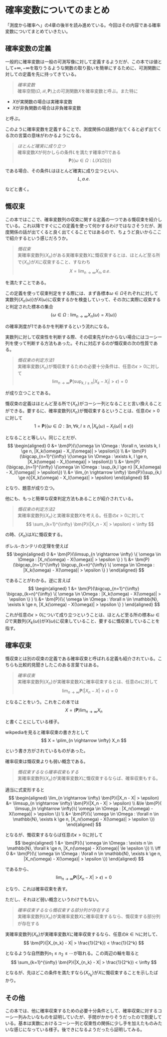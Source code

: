 # 確率変数についてのまとめ

「測度から確率へ」の4章の後半を読み進めている。今回はその内容である確率変数についてまとめていきたい。

## 確率変数の定義

一般的に確率変数は一般の可測写像に対して定義するようだが、この本では値として$+\infty,-\infty$を取りうるような関数の取り扱いを簡単にするために、可測関数に対しての定義を先に持ってきている。
> *確率変数*  
> 確率空間$(\Omega, \mathcal{B}, \bm{P})$上の可測関数$X$を確率変数と呼ぶ。また特に

- $X$が実関数の場合は実確率変数
- $X$が非負関数の場合は非負確率変数

と呼ぶ。

このように確率変数を定義することで、測度関係の話題が出てくると必ず出てくる次の言葉の意味がわかるようになる。
> *ほとんど確実に成り立つ*  
> 確率変数$X$が何かしらの条件$L$を満たす確率が$1$である
$$
\bm{P}(\{\omega \in \Omega : L(X(\Omega))\})
$$

である場合、その条件$L$はほとんど確実に成り立つといい、
$$
L, a.e.
$$

などと書く。

## 慨収束

この本ではここで、確率変数列の収束に関する定義の一つである慨収束を紹介している。これ以降ですぐにこの定義を使って何かするわけではなさそうだが、測度関係の話が出てくると良く出てくることではあるので、ちょうど良いからここで紹介するという感じだろうか。
> *慨収束*  
> 実確率変数列$\{X_n\}$がある実確率変数$X$に慨収束するとは、ほとんど至る所で$\{X_n\}$が$X$に収束すること、すなわち
$$
X = \lim_{n \rightarrow \infty} X_n, a.e.
$$

を満たすことである。

この定義を使って収束判定をする際には、まず各標本$\omega \in \Omega$それぞれに対して実数列$\{X_n(\omega)\}$が$X(\omega)$に収束するかを検査していって、その次に実際に収束すると判定された標本の集合
$$
\{\omega \in \Omega : \lim_{n \rightarrow \infty} X_n(\omega) = X(\omega) \}
$$

の確率測度が$1$であるかを判断するという流れになる。

実数列に対して収束性を判断する際、その収束先がわからない場合にはコーシー列を使って判断する方法もあった。それに対応するのが慨収束の次の性質である。
> *慨収束の判定方法1*  
> 実確率変数$\{X_n\}$が慨収束するための必要十分条件は、任意の$\epsilon > 0$に対して
$$
\lim_{n \rightarrow \infty} \bm{P}(\sup_{k, l \ge n} |X_k - X_l| > \epsilon) = 0
$$

が成り立つことである。

慨収束の定義はほとんど至る所で$\{X_n\}$がコーシー列となることと言い換えることができる。要するに、確率変数列$\{X_n\}$が慨収束するということは、任意の$\epsilon > 0$に対して
$$
1 = \bm{P}(\{\omega \in \Omega : \exists n, \forall k, l \ge n, |X_k(\omega) - X_l(\omega)| \le \epsilon\})
$$

となることと等しい。同じことだが、
$$
\begin{aligned}
0 &= \bm{P}(\{\omega \in \Omega : \forall n, \exists k, l \ge n, |X_k(\omega) - X_l(\omega)| > \epsilon\}) \\
&= \bm{P}(\bigcap_{n=1}^{\infty} \{\omega \in \Omega : \exists k, l \ge n, |X_k(\omega) - X_l(\omega)| > \epsilon\}) \\
&= \bm{P}(\bigcap_{n=1}^{\infty} \{\omega \in \Omega : \sup_{k,l \ge n} |X_k(\omega) - X_l(\omega)| > \epsilon\}) \\
&= \lim_{n \rightarrow \infty} \bm{P}(\sup_{k,l \ge n}|X_k(\omega) - X_l(\omega)| > \epsilon)
\end{aligned}
$$

となり、題意が成り立つ。

他にも、もっと簡単な収束判定方法もあることが紹介されている。
> *慨収束の判定方法2*  
> 実確率変数列$\{X_n\}$と実確率変数$X$を考える。任意の$\epsilon > 0$に対して
$$
\sum_{k=1}^{\infty} \bm{P}(|X_n - X| > \epsilon) < \infty
$$

の時、$\{X_n\}$は$X$に慨収束する。

ボレル-カンテリの定理を使えば
$$
\begin{aligned}
0 &= \bm{P}(\limsup_{n \rightarrow \infty} \{ \omega \in \Omega : |X_n(\omega) - X(\omega)| > \epsilon \} ) \\
&= \bm{P}(\bigcap_{n=1}^{\infty} \bigcup_{k=n}^{\infty} \{ \omega \in \Omega : |X_k(\omega) - X(\omega)| > \epsilon \} )
\end{aligned}
$$

であることがわかる。逆に言えば
$$
\begin{aligned}
1 &= \bm{P}(\bigcup_{n=1}^{\infty} \bigcap_{k=n}^{\infty} \{ \omega \in \Omega : |X_k(\omega) - X(\omega)| > \epsilon \} ) \\
&= \bm{P}(\{ \omega \in \Omega : \forall n \in \mathbb{N}, \exists k \ge n, |X_k(\omega) - X(\omega)| > \epsilon \} )
\end{aligned}
$$

これが任意の$\epsilon>0$について成り立つということは、ほとんど至る所の標本$\omega \in \Omega$で実数列$\{X_k(\omega)\}$が$X(\omega)$に収束していること、要するに慨収束していることを指す。

## 確率収束

慨収束とは別の収束の定義である確率収束と呼ばれる定義も紹介されている。こちらも比較的見聞きしたこのある言葉ではある。
> *確率収束*  
> 実確率変数列$\{X_n\}$が実確率変数$X$に確率収束するとは、任意の$\epsilon$に対して
$$
\lim_{n \rightarrow \infty} \bm{P}(|X_n - X| > \epsilon) = 0
$$

となることをいう。これをこの本では
$$
X = (\bm{P}) \lim_{n \rightarrow \infty} X_n
$$

と書くことにしている様子。

wikpediaを見ると確率収束の書き方として
$$
X = \plim_{n \rightarrow \infty} X_n
$$

という書き方がされているものがあった。

確率収束は慨収束よりも弱い概念である。
> *慨収束するなら確率収束もする*  
> 実確率変数列$\{X_n\}$が実確率変数$X$に慨収束するならば、確率収束もする。

適当に式変形すると
$$
\begin{aligned}
\lim_{n \rightarrow \infty} \bm{P}(|X_n - X| > \epsilon) &= \limsup_{n \rightarrow \infty} \bm{P}(|X_n - X| > \epsilon) \\
&\le \bm{P}( \limsup_{n \rightarrow \infty}\{ \omega \in \Omega : |X_n(\omega) - X(\omega)| > \epsilon \}) \\
&= \bm{P}(\{ \omega \in \Omega : \forall n \in \mathbb{N}, \exists k \ge n, |X_n(\omega) - X(\omega)| > \epsilon \})
\end{aligned}
$$

となるが、慨収束するならば任意の$\epsilon > 0$に対して
$$
\begin{aligned}
1 &= \bm{P}(\{ \omega \in \Omega : \exists n \in \mathbb{N}, \forall k \ge n, |X_n(\omega) - X(\omega)| \le \epsilon \}) \\
\iff 0 &= \bm{P}(\{ \omega \in \Omega : \forall n \in \mathbb{N}, \exists k \ge n, |X_n(\omega) - X(\omega)| > \epsilon \})
\end{aligned}
$$

であるから、
$$
\lim_{n \rightarrow \infty} \bm{P}(|X_n - X| > \epsilon) = 0
$$

となり、これは確率収束を表す。

ただし、それほど弱い概念というわけでもない。
> *確率収束するなら慨収束する部分列が存在する*  
> 実確率変数列$\{X_n\}$が実確率変数$X$に確率収束するなら、慨収束する部分列が存在する

実確率変数列$\{X_n\}$が実確率変数$X$に確率収束するなら、任意の$k \in \mathbb{N}$に対して、
$$
\bm{P}(|X_{n_k} - X| > \frac{1}{2^k}) < \frac{1}{2^k}
$$

となるような自然数列$n_1 \le n_2 \le \cdots$が取れる。この両辺の輪を取ると
$$
\sum_{k=1}^{\infty} \bm{P}(|X_{n_k} - X| > \frac{1}{2^k}) < \infty
$$

となるが、先ほどこの条件を満たすなら$\{X_{n_k}\}$が$X$に慨収束することを示したばかり。

## その他

この本では、他に確率収束するための必要十分条件として、確率収束に対するコーシー列みたいなものを証明していたが、手間がかかりそうだったので割愛している。基本は実数におけるコーシー列と収束性の関係に少し手を加えたものみたいな感じになっている様子。後できになるようだったら証明してみる。
